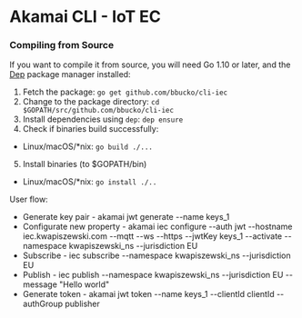 # Akamai CLI - IoT EC

### Compiling from Source

If you want to compile it from source, you will need Go 1.10 or later, and the [Dep](https://golang.github.io/dep/) package manager installed:

1. Fetch the package:
  `go get github.com/bbucko/cli-iec`
2. Change to the package directory:
  `cd $GOPATH/src/github.com/bbucko/cli-iec`
3. Install dependencies using `dep`:
  `dep ensure`
4. Check if binaries build successfully:
  - Linux/macOS/*nix: `go build ./...`
5. Install binaries (to $GOPATH/bin)
  - Linux/macOS/*nix: `go install ./..`


User flow:
* Generate key pair - akamai jwt generate --name keys_1
* Configurate new property - akamai iec configure --auth jwt --hostname iec.kwapiszewski.com --mqtt --ws --https --jwtKey keys_1 --activate --namespace kwapiszewski_ns --jurisdiction EU
* Subscribe - iec subscribe --namespace kwapiszewski_ns --jurisdiction EU
* Publish - iec publish --namespace kwapiszewski_ns --jurisdiction EU --message "Hello world"
* Generate token - akamai jwt token --name keys_1 --clientId clientId --authGroup publisher
